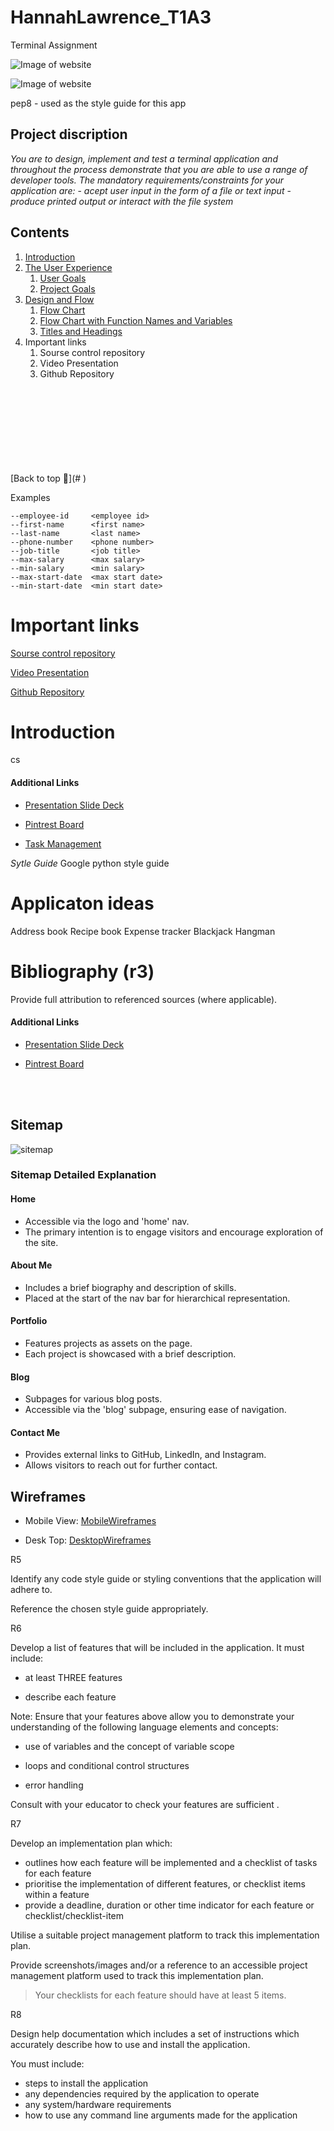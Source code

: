 # HannahLawrence_T1A3
Terminal Assignment
                         
![Image of website](./jpg/hangman.jpg)








![Image of website](./jpg/pep.jpg)

pep8 - used as the style guide for this app

## Project discription
*You are to design, implement and test a terminal application and throughout the process demonstrate that you are able to use a range of developer tools. The mandatory requirements/constraints for your application are:* 
    - *acept user input in the form of a file or text input* 
    - *produce printed output or interact with the file system*




## Contents 

1. [Introduction](#introduction)
2. [The User Experience](#the-user-experience)
    1. [User Goals](#user-goals)
    2. [Project Goals](#project-goals)
3. [Design and Flow](#design-and-flow)
    1. [Flow Chart](#flow-chart)
    2. [Flow Chart with Function Names and Variables](#flow-chart-with-function-names-and-variables)
    3. [Titles and Headings](#titles-and-headings)
4. Important links
    1. Sourse control repository
    2. Video Presentation
    3. Github Repository

<br>
<br>
<br>
<br>
<br>
<br>
<br>
<br>
[Back to top 🔺](# )

Examples 
```
--employee-id     <employee id>
--first-name      <first name>
--last-name       <last name>
--phone-number    <phone number>
--job-title       <job title>
--max-salary      <max salary>
--min-salary      <min salary>
--max-start-date  <max start date>
--min-start-date  <min start date>
```




# Important links
[Sourse control repository](https://???)

[Video Presentation](https://???)

[Github Repository](https://???)
<br>




# Introduction
cs


#### Additional Links 
- [Presentation Slide Deck](---)

- [Pintrest Board](---)

- [Task Management](https://trello.com/invite/b/xU1mfQML/ATTIaa72f546d5e8ca253c162723a2d94776AB7FC2F1/terminal-assignment-32024)





*Sytle Guide*
Google python style guide



# Applicaton ideas
Address book
Recipe book
Expense tracker
Blackjack
Hangman



# Bibliography (r3)
 Provide full attribution to referenced sources (where applicable).







#### Additional Links 
- [Presentation Slide Deck](./docs/PortfolioWebsite.pptx)

- [Pintrest Board](https://pin.it/6fFBCMTg1)

<br>
<br>

## Sitemap

![sitemap](./docs/SITE%20MAPS.jpg)


### Sitemap Detailed Explanation 

#### Home
- Accessible via the logo and 'home' nav.
- The primary intention is to engage visitors and encourage exploration of the site.

#### About Me
- Includes a brief biography and description of skills.
- Placed at the start of the nav bar for hierarchical representation.

#### Portfolio
- Features projects as assets on the page.
- Each project is showcased with a brief description.

#### Blog
- Subpages for various blog posts.
- Accessible via the 'blog' subpage, ensuring ease of navigation.

#### Contact Me
- Provides external links to GitHub, LinkedIn, and Instagram.
- Allows visitors to reach out for further contact.


## Wireframes

- Mobile View: [MobileWireframes](./assets/mobilewireframes/moblie.pdf)


- Desk Top: [DesktopWireframes](./assets/desktopwireframes/desktop.pdf)




















R5

Identify any code style guide or styling conventions that the application will adhere to.

Reference the chosen style guide appropriately.

R6

Develop a list of features that will be included in the application. It must include:

- at least THREE features

- describe each feature


Note: Ensure that your features above allow you to demonstrate your understanding of the following language elements and concepts:

- use of variables and the concept of variable scope

- loops and conditional control structures

- error handling


Consult with your educator to check your features are sufficient .

R7

Develop an implementation plan which:
- outlines how each feature will be implemented and a checklist of tasks for each feature
- prioritise the implementation of different features, or checklist items within a feature
- provide a deadline, duration or other time indicator for each feature or checklist/checklist-item

Utilise a suitable project management platform to track this implementation plan.

Provide screenshots/images and/or a reference to an accessible project management platform used to track this implementation plan. 


> Your checklists for each feature should have at least 5 items.

R8

Design help documentation which includes a set of instructions which accurately describe how to use and install the application.

You must include:
- steps to install the application
- any dependencies required by the application to operate
- any system/hardware requirements
- how to use any command line arguments made for the application





